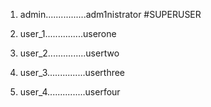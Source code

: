 1. admin................adm1nistrator  #SUPERUSER

2. user_1...............userone

3. user_2...............usertwo

4. user_3...............userthree

5. user_4...............userfour
